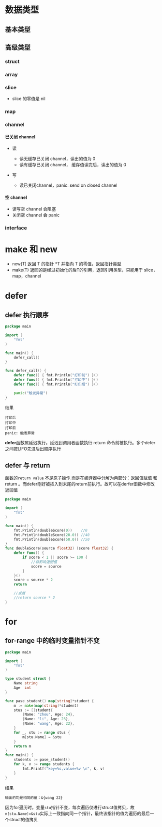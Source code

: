 # 数据类型

## 基本类型

## 高级类型

### struct

### array

### slice

* slice 的零值是 nil

### map

### channel

#### 已关闭 channel 

* 读

  * 读无缓存已关闭 channel，读出的值为 0
  * 读有缓存已关闭 channel， 缓存值读完后，读出的值为 0
* 写
  * 读已关闭channel，panic: send on closed channel

#### 空 channel

* 读写空 channel 会阻塞
* 关闭空 channel 会 panic

### interface

# make 和 new

* new(T)  返回 T 的指针 *T 并指向 T 的零值，返回指针类型
* make(T)  返回的是经过初始化的后T的引用，返回引用类型，只能用于 slice，map，channel

# defer

## defer 执行顺序
```go
package main

import (
	"fmt"
)

func main() {
	defer_call()
}

func defer_call() {
	defer func() { fmt.Println("打印前") }()
	defer func() { fmt.Println("打印中") }()
	defer func() { fmt.Println("打印后") }()

	panic("触发异常")
} 
```

结果

```
打印后
打印中
打印前
panic: 触发异常
```

**defer**函数属延迟执行，延迟到调用者函数执行 return 命令前被执行。多个defer之间按LIFO先进后出顺序执行

## defer 与 return

函数的`return value` 不是原子操作.而是在编译器中分解为两部分：返回值赋值 和 return 。而defer刚好被插入到末尾的return前执行。故可以在derfer函数中修改返回值

```go
package main

import (
	"fmt"
)

func main() {
	fmt.Println(doubleScore(0))    //0
	fmt.Println(doubleScore(20.0)) //40
	fmt.Println(doubleScore(50.0)) //50
}
func doubleScore(source float32) (score float32) {
	defer func() {
		if score < 1 || score >= 100 {
			//将影响返回值
			score = source
		}
	}()
	score = source * 2
	return

	//或者
	//return source * 2
}
```

# for

## for-range 中的临时变量指针不变

```go
package main

import (
	"fmt"
)

type student struct {
	Name string
	Age  int
}

func pase_student() map[string]*student {
	m := make(map[string]*student)
	stus := []student{
		{Name: "zhou", Age: 24},
		{Name: "li", Age: 23},
		{Name: "wang", Age: 22},
	}
	for _, stu := range stus {
		m[stu.Name] = &stu
	}
	return m
}
func main() {
	students := pase_student()
	for k, v := range students {
		fmt.Printf("key=%s,value=%v \n", k, v)
	}
}
```

结果

```
输出的均是相同的值：&{wang 22}
```

因为for遍历时，变量`stu`指针不变，每次遍历仅进行struct值拷贝，故`m[stu.Name]=&stu`实际上一致指向同一个指针，最终该指针的值为遍历的最后一个struct的值拷贝